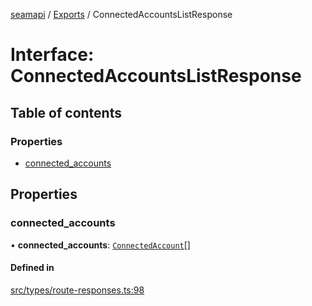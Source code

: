 [seamapi](../README.md) / [Exports](../modules.md) / ConnectedAccountsListResponse

# Interface: ConnectedAccountsListResponse

## Table of contents

### Properties

- [connected\_accounts](ConnectedAccountsListResponse.md#connected_accounts)

## Properties

### connected\_accounts

• **connected\_accounts**: [`ConnectedAccount`](ConnectedAccount.md)[]

#### Defined in

[src/types/route-responses.ts:98](https://github.com/seamapi/javascript/blob/main/src/types/route-responses.ts#L98)
